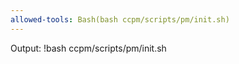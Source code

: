 ```yaml
---
allowed-tools: Bash(bash ccpm/scripts/pm/init.sh)
---
```


Output:
!bash ccpm/scripts/pm/init.sh
